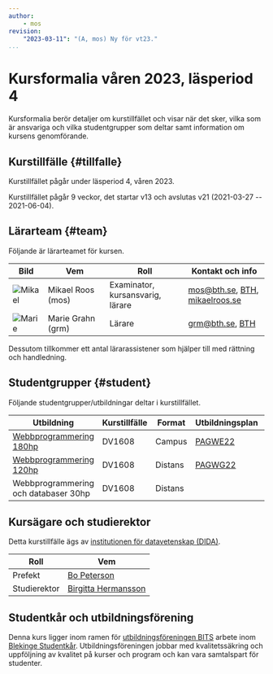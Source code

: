 ```yaml
---
author:
    - mos
revision:
    "2023-03-11": "(A, mos) Ny för vt23."
...
```

Kursformalia våren 2023, läsperiod 4
==================================

Kursformalia berör detaljer om kurstillfället och visar när det sker, vilka som är ansvariga och vilka studentgrupper som deltar samt information om kursens genomförande.

<!--more-->



Kurstillfälle {#tillfalle}
----------------------------------

Kurstillfället pågår under läsperiod 4, våren 2023.

Kurstillfället pågår 9 veckor, det startar v13 och avslutas v21 (2021-03-27 -- 2021-06-04).



Lärarteam {#team}
----------------------------------

Följande är lärarteamet för kursen.

| Bild    | Vem         | Roll | Kontakt och info |
|---------|-------------|-------|------------------|
| ![Mikael](https://mikaelroos.se/image/mos-tjaro.jpg?w=100&h=100&cf) | Mikael&nbsp;Roos (mos) | Examinator, kursansvarig, lärare | mos@bth.se, [BTH](https://www.bth.se/?s=mos&searchtype=employee), [mikaelroos.se](https://mikaelroos.se) |
| ![Marie](image/lararteam/marie.jpg?w=100&h=100&cf) | Marie&nbsp;Grahn (grm) | Lärare | grm@bth.se, [BTH](https://www.bth.se/?s=grm&searchtype=employee) |

Dessutom tillkommer ett antal lärarassistener som hjälper till med rättning och handledning.



Studentgrupper {#student}
----------------------------------

Följande studentgrupper/utbildningar deltar i kurstillfället.

| Utbildning | Kurstillfälle | Format | Utbildningsplan | Ansvarig |
|------------|--------------|--------|-----------------|----------|
| [Webbprogrammering 180hp](https://www.bth.se/utbildning/program-och-kurser/pagwe/?val=PAGWE22h) | DV1608 | Campus | [PAGWE22](http://edu.bth.se/utbildningsplaner/PAGWE_HT-22.pdf) | Mikael Roos |
| [Webbprogrammering 120hp](https://www.bth.se/utbildning/program-och-kurser/pagwg/?val=PAGWG22h) | DV1608 | Distans | [PAGWG22](http://edu.bth.se/utbildningsplaner/PAGWG_HT-22.pdf) | Mikael Roos |
| Webbprogrammering och databaser 30hp | DV1608 | Distans |  | Mikael Roos |



Kursägare och studierektor
----------------------------------

Detta kurstillfälle ägs av [institutionen för datavetenskap (DIDA)](https://www.bth.se/om-bth/organisation/fakulteten-for-datavetenskaper/dida/).

| Roll | Vem |
|------|-----|
| Prefekt | [Bo Peterson](https://www.bth.se/?s=bo+petersen&searchtype=employee) |
| Studierektor | [Birgitta Hermansson](https://www.bth.se/?s=Hermanson%2C+Birgitta+) |



Studentkår och utbildningsförening
----------------------------------

Denna kurs ligger inom ramen för [utbildningsföreningen BITS](https://www.bthstudent.se/utbildning/utbildningsforeningar/) arbete inom [Blekinge Studentkår](https://www.bthstudent.se/). Utbildningsföreningen jobbar med kvalitetssäkring och uppföljning av kvalitet på kurser och program och kan vara samtalspart för studenter.
